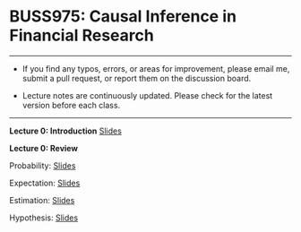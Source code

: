 # BUSS975: Causal Inference in Financial Research

---

- If you find any typos, errors, or areas for improvement, please email me, submit a pull request, or report them on the discussion board.

- Lecture notes are continuously updated. Please check for the latest version before each class.

---


**Lecture 0: Introduction**
[Slides](https://github.com/chung-jiwoong/BUSS975-Slides/blob/main/notes/00_Introduction/00_Introduction.pdf)



**Lecture 0: Review**

Probability: [Slides](https://github.com/chung-jiwoong/BUSS975-Slides/blob/main/notes/00_Review/00_review_A.pdf)

Expectation: [Slides](https://github.com/chung-jiwoong/BUSS975-Slides/blob/main/notes/00_Review/00_review_B.pdf)

Estimation: [Slides](https://github.com/chung-jiwoong/BUSS975-Slides/blob/main/notes/00_Review/00_review_C.pdf)

Hypothesis: [Slides](https://github.com/chung-jiwoong/BUSS975-Slides/blob/main/notes/00_Review/00_review_D.pdf)
    

